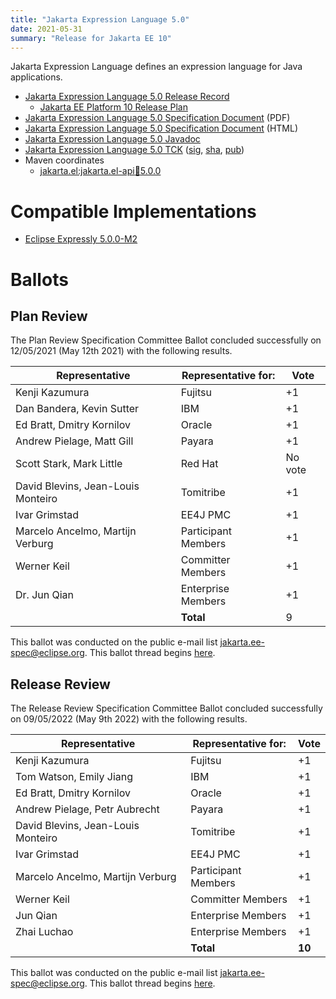 ```yaml
---
title: "Jakarta Expression Language 5.0"
date: 2021-05-31
summary: "Release for Jakarta EE 10"
---
```

Jakarta Expression Language defines an expression language for Java applications.

* [Jakarta Expression Language 5.0 Release Record](https://projects.eclipse.org/projects/ee4j.el/releases/5.0.0)
    * [Jakarta EE Platform 10 Release Plan](https://eclipse-ee4j.github.io/jakartaee-platform/jakartaee10/JakartaEE10ReleasePlan)
* [Jakarta Expression Language 5.0 Specification Document](./jakarta-expression-language-spec-5.0.pdf) (PDF)
* [Jakarta Expression Language 5.0 Specification Document](./jakarta-expression-language-spec-5.0.html) (HTML)
* [Jakarta Expression Language 5.0 Javadoc](./apidocs)
* [Jakarta Expression Language 5.0 TCK](https://download.eclipse.org/jakartaee/expression-language/5.0/jakarta-expression-language-tck-5.0.0.zip)  ([sig](https://download.eclipse.org/jakartaee/expression-language/5.0/jakarta-expression-language-tck-5.0.0.zip.sig),  [sha](https://download.eclipse.org/jakartaee/expression-language/5.0/jakarta-expression-language-tck-5.0.0.zip.sha256),  [pub](https://raw.githubusercontent.com/jakartaee/specification-committee/master/jakartaee-spec-committee.pub))
* Maven coordinates
  * [jakarta.el:jakarta.el-api:jar:5.0.0](https://search.maven.org/artifact/jakarta.el/jakarta.el-api/5.0.0/jar)

# Compatible Implementations
* [Eclipse Expressly 5.0.0-M2](https://github.com/eclipse-ee4j/expressly)

# Ballots

## Plan Review

The Plan Review Specification Committee Ballot concluded successfully on 12/05/2021 (May 12th 2021) with the following results.

| Representative                     | Representative for: |  Vote   |
|------------------------------------|---------------------|---------|
| Kenji Kazumura                     | Fujitsu             | +1      |
| Dan Bandera, Kevin Sutter          | IBM                 | +1      |
| Ed Bratt, Dmitry Kornilov          | Oracle              | +1      |
| Andrew Pielage, Matt Gill          | Payara              | +1      |
| Scott Stark, Mark Little           | Red Hat             | No vote |
| David Blevins, Jean-Louis Monteiro | Tomitribe           | +1      |
| Ivar Grimstad                      | EE4J PMC            | +1      |
| Marcelo Ancelmo, Martijn Verburg   | Participant Members | +1      |
| Werner Keil                        | Committer Members   | +1      |
| Dr. Jun Qian                       | Enterprise Members  | +1      |
|                                    | **Total**           | 9       |

 This ballot was conducted on the public e-mail list [jakarta.ee-spec@eclipse.org](https://www.eclipse.org/lists/jakarta.ee-spec/). This ballot thread begins [here](https://www.eclipse.org/lists/jakarta.ee-spec/msg01622.html).
 
## Release Review

The Release Review Specification Committee Ballot concluded successfully on 09/05/2022 (May 9th 2022) with the following results.

| Representative                     | Representative for: | Vote   |
|------------------------------------|---------------------|--------|
| Kenji Kazumura                     | Fujitsu             |    +1  |
| Tom Watson, Emily Jiang            | IBM                 |    +1  |
| Ed Bratt, Dmitry Kornilov          | Oracle              |    +1  |
| Andrew Pielage, Petr Aubrecht      | Payara              |    +1  |
| David Blevins, Jean-Louis Monteiro | Tomitribe           |    +1  |
| Ivar Grimstad                      | EE4J PMC            |    +1  |
| Marcelo Ancelmo, Martijn Verburg   | Participant Members |    +1  |
| Werner Keil                        | Committer Members   |    +1  |
| Jun Qian                           | Enterprise Members  |    +1  |
| Zhai Luchao                        | Enterprise Members  |    +1  |
|                                    | **Total**           | **10** |

 This ballot was conducted on the public e-mail list [jakarta.ee-spec@eclipse.org](https://www.eclipse.org/lists/jakarta.ee-spec/). This ballot thread begins [here](https://www.eclipse.org/lists/jakarta.ee-spec/msg02419.html).

